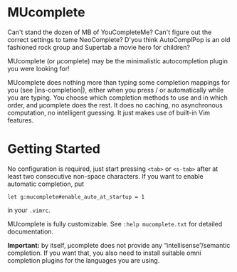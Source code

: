 # MUcomplete

Can't stand the dozen of MB of YouCompleteMe? Can't figure out the
correct settings to tame NeoComplete? D'you think AutoComplPop is an
old fashioned rock group and Supertab a movie hero for children?

MUcomplete (or µcomplete) may be the minimalistic autocompletion
plugin you were looking for!

MUcomplete does nothing more than typing some completion mappings for
you (see |ins-completion|), either when you press <tab>/<s-tab> or
automatically while you are typing. You choose which completion
methods to use and in which order, and µcomplete does the rest. It
does no caching, no asynchronous computation, no intelligent guessing.
It just makes use of built-in Vim features.

# Getting Started

No configuration is required, just start pressing `<tab>` or `<s-tab>`
after at least two consecutive non-space characters. If you want to
enable automatic completion, put

```vim
let g:mucomplete#enable_auto_at_startup = 1
```

in your `.vimrc`.

MUcomplete is fully customizable. See `:help mucomplete.txt` for detailed
documentation.


**Important:** by itself, µcomplete does not provide any “intellisense”/semantic
completion. If you want that, you also need to install suitable omni completion
plugins for the languages you are using.
